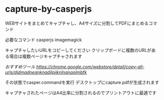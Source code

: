 # capture-by-casperjs
WEBサイトをまとめてキャプチャし、A4サイズに分割してPDFにまとめるコマンド

必要なコマンド
casperjs
imagemagick

キャプチャしたいURLをコピーしてください
クリップボードに複数のURLがある場合は複数ページキャプチャされます

_おすすめツール https://chrome.google.com/webstore/detail/copy-all-urls/djdmadneanknadilpjiknlnanaolmbfk_

その状態でcasper.commandを実行
デスクトップにcapture.pdfが生成されます

キャプチャされたページはA4比率に分割されるのでプリントアウトに最適です
